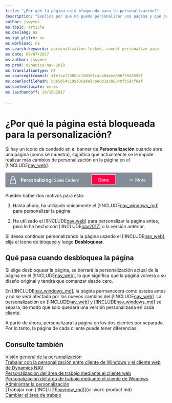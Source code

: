 ```yaml
---
title: "¿Por qué la página está bloqueada para la personalización?"
description: "Explica por qué no puede personalizar una página y qué puede hacer para desbloquearla."
author: jswymer
ms.topic: article
ms.devlang: na
ms.tgt_pltfrm: na
ms.workload: na
ms.search.keywords: personalization locked, cannot personalize page
ms.date: 09/07/2017
ms.author: jswymer
ms.prod: dynamics-nav-2018
ms.translationtype: HT
ms.sourcegitcommit: 4fefaef7380ac10836fcac404eea006f55d8556f
ms.openlocfilehash: b365d14c199d36abebcae0b3ac86340fd59cf8ef
ms.contentlocale: es-es
ms.lasthandoff: 10/16/2017

---
```

# <a name="why-is-the-page-is-locked-from-personalizing"></a>¿Por qué la página está bloqueada para la personalización?
Si hay un ícono de candado en el banner de **Personalización** cuando abre una página (como se muestra), significa que actualmente se le impide realizar más cambios de personalización en la página en el [!INCLUDE[nav_web](includes/nav_web_md.md)].

![Personalización bloqueada](media/personalization-locked.png "Personalización bloqueada")

Pueden haber dos motivos para esto:
1.  Hasta ahora, ha utilizado únicamente el [!INCLUDE[nav_windows_md](includes/nav_windows_md.md)] para personalizar la página.

2. Ha utilizado el [!INCLUDE[nav_web](includes/nav_web_md.md)] para personalizar la página antes, pero lo ha hecho con [!INCLUDE[nav2017](includes/nav2017.md)] o la versión anterior.   

Si desea continuar personalizando la página usando el [!INCLUDE[nav_web](includes/nav_web_md.md)], elija el ícono de bloqueo y luego **Desbloquear**.

## <a name="what-happens-when-you-unlock-the-page"></a>Qué pasa cuando desbloquea la página
Si elige desbloquear la página, se borrará la personalización actual de la página en el [!INCLUDE[nav_web](includes/nav_web_md.md)], lo que significa que la página volverá a su diseño original y tendrá que comenzar desde cero.

En [!INCLUDE[nav_windows_md](includes/nav_windows_md.md)], la página permanecerá como estaba antes y no se verá afectada por los nuevos cambios del [!INCLUDE[nav_web](includes/nav_web_md.md)]. La personalización en [!INCLUDE[nav_web](includes/nav_web_md.md)] y [!INCLUDE[nav_windows_md](includes/nav_windows_md.md)] se separa, de modo que solo quedará una versión personalizada en cada cliente. 

A partir de ahora, personalizará la página en los dos clientes por separado. Por lo tanto, la página de cada cliente puede tener diferencias.

## <a name="see-also"></a>Consulte también
[Visión general de la personalización](ui-personalization-overview.md)  
[Trabajar con la personalización entre cliente de Windows y el cliente web de Dynamics NAV](ui-personalization-overview.md#PersonalizationWinWeb)  
[Personalización del área de trabajo mediante el cliente web](ui-personalization-user.md)  
[Personalización del área de trabajo mediante el cliente de Windows](ui-personalization-windows-client.md)  
[Administrar la personalización](ui-personalization-manage.md)  
[Trabajar con [!INCLUDE[navnow_md](includes/navnow_md.md)]](ui-work-product.md)  
[Cambiar el área de trabajo](change-role.md)  

